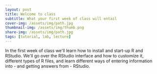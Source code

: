 ```yaml
---
layout: post
title: Welcome to class
subtitle: What your first week of class will entail
cover-img: /assets/img/path.jpg
thumbnail-img: /assets/img/thumb.png
share-img: /assets/img/path.jpg
tags: [tutorial, lab, lecture]
---
```


In the first week of class we'll learn how to install and start-up R and RStudio. We'll go over the RStudio interface and how to customize it, different types of R files, and learn different ways of entering information into - and getting answers from - RStudio.
